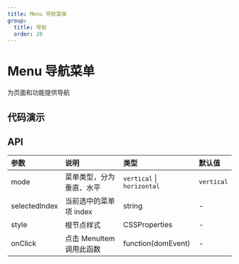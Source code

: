 ```yaml
---
title: Menu 导航菜单
group:
  title: 导航
  order: 20
---
```


# Menu 导航菜单

为页面和功能提供导航

## 代码演示

<code src="./demo/basic" ></code>

<code src="./demo/vertical" ></code>

## API

| 参数          | 说明                     | 类型                       | 默认值     |
| :------------ | :----------------------- | :------------------------- | :--------- |
| mode          | 菜单类型，分为垂直、水平 | `vertical` \| `horizontal` | `vertical` |
| selectedIndex | 当前选中的菜单项 index   | string                     | -          |
| style         | 根节点样式               | CSSProperties              | -          |
| onClick       | 点击 MenuItem 调用此函数 | function(domEvent)         | -          |
